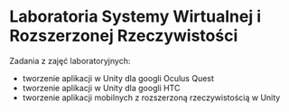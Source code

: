 # Laboratoria Systemy Wirtualnej i Rozszerzonej Rzeczywistości

Zadania z zajęć laboratoryjnych:
- tworzenie aplikacji w Unity dla googli Oculus Quest
- tworzenie aplikacji w Unity dla googli HTC
- tworzenie aplikacji mobilnych z rozszerzoną rzeczywistością w Unity
